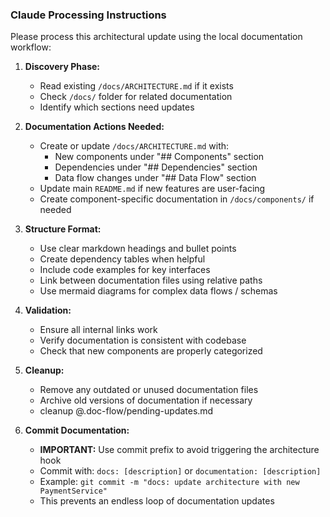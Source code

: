 ### Claude Processing Instructions

Please process this architectural update using the local documentation workflow:

1. **Discovery Phase:**
   - Read existing `/docs/ARCHITECTURE.md` if it exists
   - Check `/docs/` folder for related documentation
   - Identify which sections need updates

2. **Documentation Actions Needed:**
   - Create or update `/docs/ARCHITECTURE.md` with:
     * New components under "## Components" section
     * Dependencies under "## Dependencies" section
     * Data flow changes under "## Data Flow" section
   - Update main `README.md` if new features are user-facing
   - Create component-specific documentation in `/docs/components/` if needed

3. **Structure Format:**
   - Use clear markdown headings and bullet points
   - Create dependency tables when helpful
   - Include code examples for key interfaces
   - Link between documentation files using relative paths
   - Use mermaid diagrams for complex data flows / schemas

4. **Validation:**
   - Ensure all internal links work
   - Verify documentation is consistent with codebase
   - Check that new components are properly categorized

5. **Cleanup:**
   - Remove any outdated or unused documentation files
   - Archive old versions of documentation if necessary
   - cleanup @.doc-flow/pending-updates.md

6. **Commit Documentation:**
   - **IMPORTANT:** Use commit prefix to avoid triggering the architecture hook
   - Commit with: `docs: [description]` or `documentation: [description]`
   - Example: `git commit -m "docs: update architecture with new PaymentService"`
   - This prevents an endless loop of documentation updates